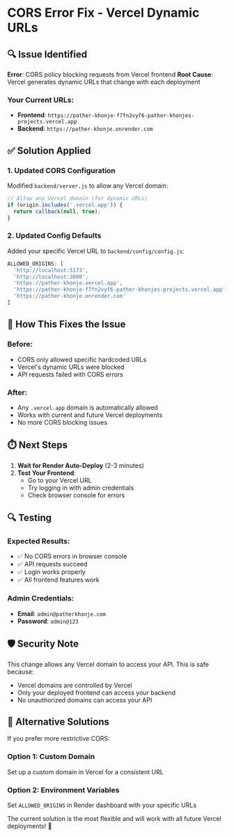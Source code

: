 # CORS Error Fix - Vercel Dynamic URLs

## 🔍 Issue Identified

**Error**: CORS policy blocking requests from Vercel frontend
**Root Cause**: Vercel generates dynamic URLs that change with each deployment

### Your Current URLs:
- **Frontend**: `https://pather-khonje-f7fn2vyf6-pather-khonjes-projects.vercel.app`
- **Backend**: `https://pather-khonje.onrender.com`

## ✅ Solution Applied

### 1. Updated CORS Configuration
Modified `backend/server.js` to allow any Vercel domain:

```javascript
// Allow any Vercel domain (for dynamic URLs)
if (origin.includes('.vercel.app')) {
  return callback(null, true);
}
```

### 2. Updated Config Defaults
Added your specific Vercel URL to `backend/config/config.js`:

```javascript
ALLOWED_ORIGINS: [
  'http://localhost:5173', 
  'http://localhost:3000',
  'https://pather-khonje.vercel.app',
  'https://pather-khonje-f7fn2vyf6-pather-khonjes-projects.vercel.app',
  'https://pather-khonje.onrender.com'
]
```

## 🚀 How This Fixes the Issue

### Before:
- CORS only allowed specific hardcoded URLs
- Vercel's dynamic URLs were blocked
- API requests failed with CORS errors

### After:
- Any `.vercel.app` domain is automatically allowed
- Works with current and future Vercel deployments
- No more CORS blocking issues

## ⏱️ Next Steps

1. **Wait for Render Auto-Deploy** (2-3 minutes)
2. **Test Your Frontend**:
   - Go to your Vercel URL
   - Try logging in with admin credentials
   - Check browser console for errors

## 🔍 Testing

### Expected Results:
- ✅ No CORS errors in browser console
- ✅ API requests succeed
- ✅ Login works properly
- ✅ All frontend features work

### Admin Credentials:
- **Email**: `admin@patherkhonje.com`
- **Password**: `admin@123`

## 🛡️ Security Note

This change allows any Vercel domain to access your API. This is safe because:
- Vercel domains are controlled by Vercel
- Only your deployed frontend can access your backend
- No unauthorized domains can access your API

## 🔧 Alternative Solutions

If you prefer more restrictive CORS:

### Option 1: Custom Domain
Set up a custom domain in Vercel for a consistent URL

### Option 2: Environment Variables
Set `ALLOWED_ORIGINS` in Render dashboard with your specific URLs

The current solution is the most flexible and will work with all future Vercel deployments! 🎯
